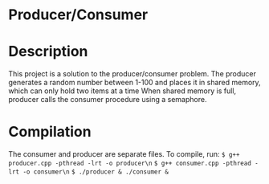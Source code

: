 # Producer/Consumer
# Description
This project is a solution to the producer/consumer problem. The producer generates a random number between 1-100 and places it in shared memory, which can only hold two items at a time When shared memory is full, producer calls the consumer procedure using a semaphore.
# Compilation
The consumer and producer are separate files. To compile, run:
`$ g++ producer.cpp -pthread -lrt -o producer\n`
`$ g++ consumer.cpp -pthread -lrt -o consumer\n`
`$ ./producer & ./consumer &`
